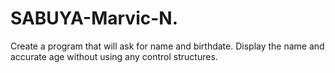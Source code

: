 # SABUYA-Marvic-N.
Create a program that will ask for name and birthdate. Display the name and accurate age without using any control structures.
